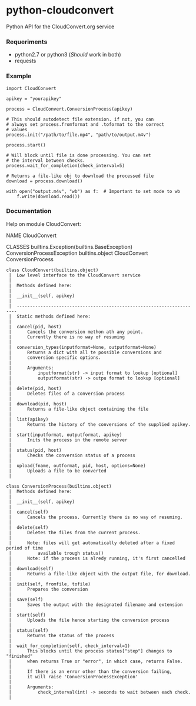 python-cloudconvert
===================

Python API for the CloudConvert.org service

### Requeriments
- python2.7 or python3 (_Should_ work in both)
- requests

### Example

    import CloudConvert
    
    apikey = "yourapikey"
    
    process = CloudConvert.ConversionProcess(apikey)
    
    # This should autodetect file extension. if not, you can
    # always set process.fromformat and .toformat to the correct
    # values
    process.init("/path/to/file.mp4", "path/to/output.m4v")

    process.start()
    
    # Will block until file is done processing. You can set
    # the interval between checks.
    process.wait_for_completion(check_interval=5)
    
    # Returns a file-like obj to download the processed file
    download = process.download()
    
    with open("output.m4v", "wb") as f:  # Important to set mode to wb
        f.write(download.read())
    


### Documentation

Help on module CloudConvert:

NAME
    CloudConvert

CLASSES
    builtins.Exception(builtins.BaseException)
        ConversionProcessException
    builtins.object
        CloudConvert
        ConversionProcess

    class CloudConvert(builtins.object)
     |  Low level interface to the CloudConvert service
     |
     |  Methods defined here:
     |
     |  __init__(self, apikey)
     |
     |  ----------------------------------------------------------------------
     |  Static methods defined here:
     |
     |  cancel(pid, host)
     |      Cancels the conversion methon ath any point.
     |      Currently there is no way of resuming
     |
     |  conversion_types(inputformat=None, outputformat=None)
     |      Returns a dict with all te possible conversions and
     |      conversion specific options.
     |
     |      Arguments:
     |          inputformat(str) -> input format to lookup [optional]
     |          outputformat(str) -> outpu format to lookup [optional]
     |
     |  delete(pid, host)
     |      Deletes files of a conversion process
     |
     |  download(pid, host)
     |      Returns a file-like object containing the file
     |
     |  list(apikey)
     |      Returns the history of the conversions of the supplied apikey.
     |
     |  start(inputformat, outputformat, apikey)
     |      Inits the process in the remote server
     |
     |  status(pid, host)
     |      Checks the conversion status of a process
     |
     |  upload(fname, outformat, pid, host, options=None)
     |      Uploads a file to be converted
     |

    class ConversionProcess(builtins.object)
     |  Methods defined here:
     |
     |  __init__(self, apikey)
     |
     |  cancel(self)
     |      Cancels the process. Currently there is no way of resuming.
     |
     |  delete(self)
     |      Deletes the files from the current process.
     |
     |      Note: files will get automatically deleted after a fixed period of time
     |          available trough status()
     |      Note: if the process is alredy running, it's first cancelled
     |
     |  download(self)
     |      Returns a file-like object with the output file, for download.
     |
     |  init(self, fromfile, tofile)
     |      Prepares the conversion
     |
     |  save(self)
     |      Saves the output with the designated filename and extension
     |
     |  start(self)
     |      Uploads the file hence starting the conversion process
     |
     |  status(self)
     |      Returns the status of the process
     |
     |  wait_for_completion(self, check_interval=1)
     |      This blocks until the process status["step"] changes to "finished"
     |      when returns True or "error", in which case, returns False.
     |
     |      If there is an error other than the conversion failing,
     |      it will raise 'ConversionProcessException'
     |
     |      Arguments:
     |          check_interval(int) -> seconds to wait between each check.
     |
